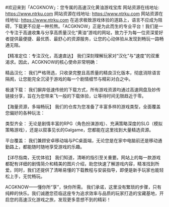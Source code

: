 #欢迎来到「ACGKNOW」：您专属的高速汉化黄油游戏宝库
网站资源在线地址: https://www.ntrku.com
网站资源在线地址: https://www.ntrku.com
网站资源在线地址: https://www.ntrku.com
在追求极致游戏体验的道路上，语言不应成为阻碍，下载更不应是一种煎熬。「ACGKNOW」正是为此而生的专业平台！我们是一个专注于高速收集与分享高质量汉化“黄油”游戏的网站，致力于为每一位资深爱好者提供最便捷、最优质、最舒心的资源服务，让您的心动体验从发现到畅玩一路畅通无阻。

【精准定位：专注汉化，高速直达】
我们深刻理解玩家对“汉化”与“速度”的双重渴求。因此，ACGKNOW的核心使命非常明确：

精品汉化： 我们严格筛选，只收录完整且高质量的精良汉化版本，彻底消除语言隔阂，让您能完全沉浸于游戏的每一个剧情细节与精彩对白之中。

极速下载： 我们摒弃低速传统的下载方式，所有游戏资源均通过高速网盘及妙传链接分享，旨在为您带来飞一般的下载体验，让等待时间无限趋近于零。

【海量资源，多端畅玩】
我们的仓库为您准备了丰富多样的游戏类型，全面覆盖您偏好的各种玩法：

类型齐全： 无论是剧情丰富的RPG（角色扮演游戏）、充满策略深度的SLG（模拟策略游戏），还是以叙事见长的Galgame，您都能在这里找到大量精选资源。

平台覆盖： 我们兼顾安卓移动端与PC桌面端，无论您是在家中电脑前还是移动通勤路上，都能随时随地享受游戏的乐趣。

【详尽指南，无忧体验】
我们知道，清晰的指引至关重要。网站上的每一款游戏都配有详细的剧情简介和精美的图片介绍，助您快速了解游戏内容，精准找到所爱。同时，我们还提供了清晰易懂的下载教程与安装指导，即便是新手玩家也能轻松上手，无忧畅玩。

ACGKNOW——懂你所“享”，快你所需。
我们承诺，这里没有繁琐的步骤，只有纯粹的快乐。我们诚邀您莅临这座专为追求效率与品质的玩家打造的宝藏基地，开启您的高速汉化游戏之旅，发现更多意想不到的精彩！

